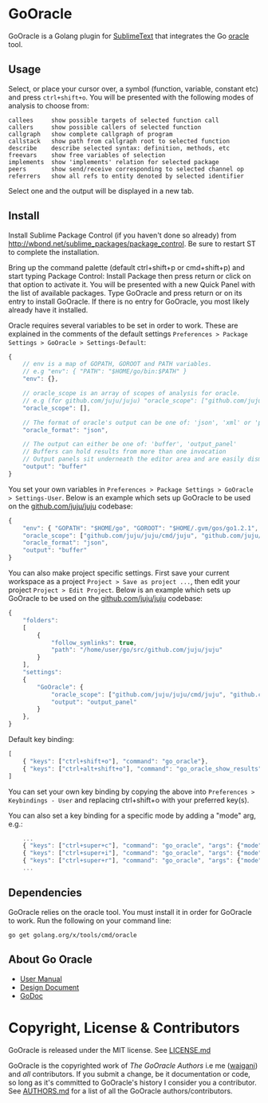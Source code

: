 GoOracle
=========

GoOracle is a Golang plugin for [SublimeText](http://www.sublimetext.com/) that integrates the Go [oracle](https://godoc.org/golang.org/x/tools/cmd/oracle) tool.


Usage
-----

Select, or place your cursor over, a symbol (function, variable, constant etc) and press `ctrl+shift+o`. You will be presented with the following modes of analysis to choose from:

```
callees     show possible targets of selected function call
callers     show possible callers of selected function
callgraph   show complete callgraph of program
callstack   show path from callgraph root to selected function
describe    describe selected syntax: definition, methods, etc
freevars    show free variables of selection
implements  show 'implements' relation for selected package
peers       show send/receive corresponding to selected channel op
referrers   show all refs to entity denoted by selected identifier
```

Select one and the output will be displayed in a new tab.


Install
-------

Install Sublime Package Control (if you haven't done so already) from http://wbond.net/sublime_packages/package_control. Be sure to restart ST to complete the installation.

Bring up the command palette (default ctrl+shift+p or cmd+shift+p) and start typing Package Control: Install Package then press return or click on that option to activate it. You will be presented with a new Quick Panel with the list of available packages. Type GoOracle and press return or on its entry to install GoOracle. If there is no entry for GoOracle, you most likely already have it installed.

Oracle requires several variables to be set in order to work. These are explained in the comments of the default settings `Preferences > Package Settings > GoOracle > Settings-Default`:

```javascript
{
    // env is a map of GOPATH, GOROOT and PATH variables.
    // e.g "env": { "PATH": "$HOME/go/bin:$PATH" }
    "env": {},

    // oracle_scope is an array of scopes of analysis for oracle.
    // e.g (for github.com/juju/juju) "oracle_scope": ["github.com/juju/juju/cmd/juju", "github.com/juju/juju/cmd/jujud"]
    "oracle_scope": [],

    // The format of oracle's output can be one of: 'json', 'xml' or 'plain'
    "oracle_format": "json",

    // The output can either be one of: 'buffer', 'output_panel'
    // Buffers can hold results from more than one invocation
    // Output panels sit underneath the editor area and are easily dismissed
    "output": "buffer"
}
```

You set your own variables in `Preferences > Package Settings > GoOracle > Settings-User`. Below is an example which sets up GoOracle to be used on the [github.com/juju/juju](https://github.com/juju/juju) codebase:

```javascript
{
    "env": { "GOPATH": "$HOME/go", "GOROOT": "$HOME/.gvm/gos/go1.2.1", "PATH": "$GOPATH/bin:$PATH" },
    "oracle_scope": ["github.com/juju/juju/cmd/juju", "github.com/juju/juju/cmd/jujud"],
    "oracle_format": "json",
    "output": "buffer"
}
```

You can also make project specific settings. First save your current workspace as a project `Project > Save as project ...`, then edit your project `Project > Edit Project`. Below is an example which sets up GoOracle to be used on the [github.com/juju/juju](https://github.com/juju/juju) codebase:

```javascript
{
    "folders":
    [
        {
            "follow_symlinks": true,
            "path": "/home/user/go/src/github.com/juju/juju"
        }
    ],
    "settings":
    {
        "GoOracle": {
            "oracle_scope": ["github.com/juju/juju/cmd/juju", "github.com/juju/juju/cmd/jujud"],
            "output": "output_panel"
        }
    },
}
```

Default key binding:

```javascript
[
    { "keys": ["ctrl+shift+o"], "command": "go_oracle"},
    { "keys": ["ctrl+alt+shift+o"], "command": "go_oracle_show_results"},
]
```

You can set your own key binding by copying the above into `Preferences > Keybindings - User` and replacing ctrl+shift+o with your preferred key(s).

You can also set a key binding for a specific mode by adding a "mode" arg, e.g.:

```javascript
    ...
    { "keys": ["ctrl+super+c"], "command": "go_oracle", "args": {"mode": "callers"} },
    { "keys": ["ctrl+super+i"], "command": "go_oracle", "args": {"mode": "implements"} },
    { "keys": ["ctrl+super+r"], "command": "go_oracle", "args": {"mode": "referrers"} },
    ...
```


Dependencies
------------
GoOracle relies on the oracle tool. You must install it in order for GoOracle to work. Run the following on your command line:

`go get golang.org/x/tools/cmd/oracle`


About Go Oracle
---------------

- [User Manual](https://docs.google.com/document/d/1SLk36YRjjMgKqe490mSRzOPYEDe0Y_WQNRv-EiFYUyw/view#)
- [Design Document](https://docs.google.com/a/canonical.com/document/d/1WmMHBUjQiuy15JfEnT8YBROQmEv-7K6bV-Y_K53oi5Y/edit#heading=h.m6dk5m56ri4e)
- [GoDoc](https://godoc.org/golang.org/x/tools/cmd/oracle)


Copyright, License & Contributors
=================================

GoOracle is released under the MIT license. See [LICENSE.md](LICENSE.md)

GoOracle is the copyrighted work of *The GoOracle Authors* i.e me ([waigani](https://github.com/waigani/GoOracle)) and *all* contributors. If you submit a change, be it documentation or code, so long as it's committed to GoOracle's history I consider you a contributor. See [AUTHORS.md](AUTHORS.md) for a list of all the GoOracle authors/contributors.
